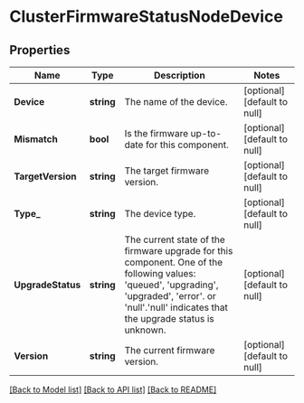 # ClusterFirmwareStatusNodeDevice

## Properties
Name | Type | Description | Notes
------------ | ------------- | ------------- | -------------
**Device** | **string** | The name of the device. | [optional] [default to null]
**Mismatch** | **bool** | Is the firmware up-to-date for this component. | [optional] [default to null]
**TargetVersion** | **string** | The target firmware version. | [optional] [default to null]
**Type_** | **string** | The device type. | [optional] [default to null]
**UpgradeStatus** | **string** | The current state of the firmware upgrade for this component. One of the following values: &#39;queued&#39;, &#39;upgrading&#39;, &#39;upgraded&#39;, &#39;error&#39;. or &#39;null&#39;.&#39;null&#39; indicates that the upgrade status is unknown. | [optional] [default to null]
**Version** | **string** | The current firmware version. | [optional] [default to null]

[[Back to Model list]](../README.md#documentation-for-models) [[Back to API list]](../README.md#documentation-for-api-endpoints) [[Back to README]](../README.md)


